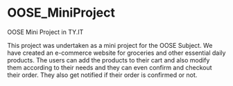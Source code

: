 # OOSE_MiniProject
OOSE Mini Project in TY.IT

This project was undertaken as a mini project for the OOSE Subject. We have created an e-commerce website for groceries and other essential daily products. The users can add the products to their cart and also modify them according to their needs and they can even confirm and checkout their order. They also get notified if their order is confirmed or not.
